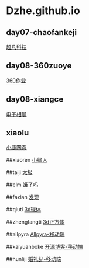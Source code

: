 # Dzhe.github.io
## day07-chaofankeji

<a href="https://maleprisonerda12zhe09.github.io/Dzhe.github.io/day06-%E4%BD%9C%E4%B8%9A-%E5%A4%A7%E5%93%B2/%E8%B6%85%E5%87%A1%E7%A7%91%E6%8A%80/chaofan.html">超凡科技</a>

## day08-360zuoye
<a href="https://maleprisonerda12zhe09.github.io/Dzhe.github.io/360%E4%BD%9C%E4%B8%9A/code/360%E7%BD%91%E9%A1%B5.html">360作业</a>

## day08-xiangce
<a href="https://maleprisonerda12zhe09.github.io/Dzhe.github.io/%E7%94%B5%E5%AD%90%E7%9B%B8%E5%86%8C/html/xiangce.html#tp1">电子相册</a>

## xiaolu
<a href="https://maleprisonerda12zhe09.github.io/Dzhe.github.io/小鹿-作业/code/xiaolu.html">小鹿网页</a>

##xiaoren
<a href="https://maleprisonerda12zhe09.github.io/Dzhe.github.io/太极and阿绿/code/html/xiaoren.html">小绿人</a>

##taiji
<a href="https://maleprisonerda12zhe09.github.io/Dzhe.github.io/太极and阿绿/code/html/taiji.html">太极</a>

##elm
<a href="https://maleprisonerda12zhe09.github.io/Dzhe.github.io/elm/html/elm.html">饿了吗</a>

##faxian
<a href="https://maleprisonerda12zhe09.github.io/Dzhe.github.io/发现/faxian/html/faxian.html">发现</a>

##qiuti
<a href="https://maleprisonerda12zhe09.github.io/Dzhe.github.io/3D/html/qiuti.html">3d球体</a>

##zhengfangti
<a href="https://maleprisonerda12zhe09.github.io/Dzhe.github.io/3D/html/zhengfangti.html">3d正方体</a>

##allpyra
<a href="https://maleprisonerda12zhe09.github.io/Dzhe.github.io/第三周周末作业/allpyra/Allpyra/html/allpyra.html">Allpyra-移动端</a>

##kaiyuanboke
<a href="https://maleprisonerda12zhe09.github.io/Dzhe.github.io/第三周周末作业/开源博客页面/开源博客/html/kaiyuan.html">开源博客-移动端</a>

##hunliji
<a href="https://maleprisonerda12zhe09.github.io/Dzhe.github.io/婚礼纪-移动端/婚礼纪/html/hunliji.html">婚礼纪-移动端</a>